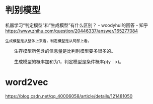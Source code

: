 # 判别模型

机器学习“判定模型”和“生成模型”有什么区别？ - woodyhui的回答 - 知乎
https://www.zhihu.com/question/20446337/answer/165277084

    生成模型是从整体上来看，判定模型是从局部上看。

　　生存模型所包含的信息量是比判别模型要多很多的。

　　生成模型的概率加和为1，判定模型是条件概率p(y｜x)。

# word2vec

https://blog.csdn.net/qq_40006058/article/details/121481050



